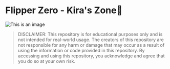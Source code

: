 # Flipper Zero - Kira's Zone🐬
![This is an image](https://i.imgur.com/5yHFW3w.png)
>DISCLAIMER: This repository is for educational purposes only and is not intended for real-world usage. The creators of this repository
are not responsible for any harm or damage that may occur as a result of using the information or code provided in this repository.
By accessing and using this repository, you acknowledge and agree that you do so at your own risk.
